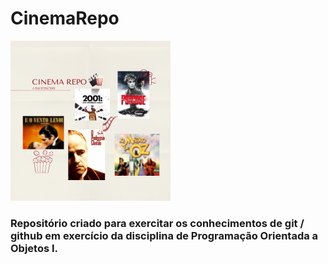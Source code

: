 # CinemaRepo

<img src="/img/RepoImagem.png" alt="Imagem para o readme"/>

### Repositório criado para exercitar os conhecimentos de git / github em exercício da disciplina de Programação Orientada a Objetos I. 
